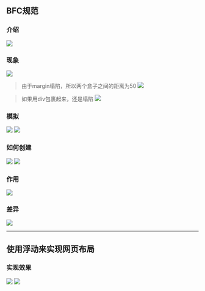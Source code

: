 ## BFC规范
### 介绍
![](https://pictures.darkmoon.top/imgs/202307301202513.png)
### 现象
![](https://pictures.darkmoon.top/imgs/202307301204438.png)
>由于margin塌陷，所以两个盒子之间的距离为50
![](https://pictures.darkmoon.top/imgs/202307301435194.png)

>如果用div包裹起来，还是塌陷
![](https://pictures.darkmoon.top/imgs/202307301437378.png)


### 模拟
![](https://pictures.darkmoon.top/imgs/202307301208105.png)
![](https://pictures.darkmoon.top/imgs/202307301256502.png)
### 如何创建
![](https://pictures.darkmoon.top/imgs/202307301258645.png)
![](https://pictures.darkmoon.top/imgs/202307301259791.png)
### 作用
![](https://pictures.darkmoon.top/imgs/202307301433849.png)
### 差异
![](https://pictures.darkmoon.top/imgs/202307301448824.png)
***
## 使用浮动来实现网页布局

### 实现效果
![](https://pictures.darkmoon.top/imgs/202307301452316.png)
![](https://pictures.darkmoon.top/imgs/202307301506054.png)

